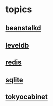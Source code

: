 # topics

## [beanstalkd](./beanstalkd/README.md)

## [leveldb](./leveldb/README.md)

## [redis](./redis/README.md)

## [sqlite](./sqlite/README.md)

## [tokyocabinet](./tokyocabinet/README.md)
